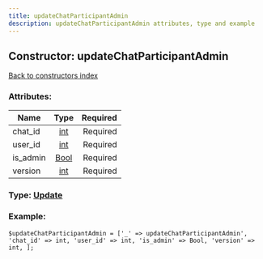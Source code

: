 ```yaml
---
title: updateChatParticipantAdmin
description: updateChatParticipantAdmin attributes, type and example
---
```

## Constructor: updateChatParticipantAdmin  
[Back to constructors index](index.md)



### Attributes:

| Name     |    Type       | Required |
|----------|:-------------:|---------:|
|chat\_id|[int](../types/int.md) | Required|
|user\_id|[int](../types/int.md) | Required|
|is\_admin|[Bool](../types/Bool.md) | Required|
|version|[int](../types/int.md) | Required|



### Type: [Update](../types/Update.md)


### Example:

```
$updateChatParticipantAdmin = ['_' => updateChatParticipantAdmin', 'chat_id' => int, 'user_id' => int, 'is_admin' => Bool, 'version' => int, ];
```